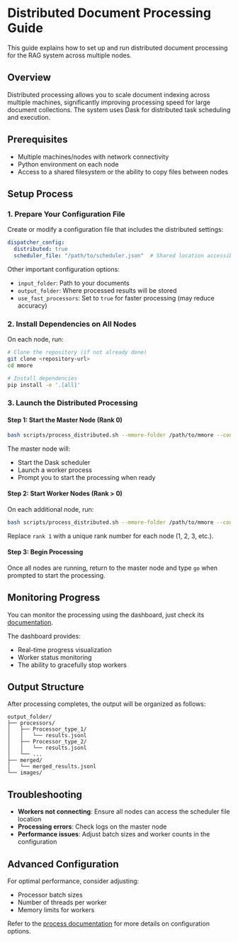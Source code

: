 # Distributed Document Processing Guide

This guide explains how to set up and run distributed document processing for the RAG system across multiple nodes.

## Overview

Distributed processing allows you to scale document indexing across multiple machines, significantly improving processing speed for large document collections. The system uses Dask for distributed task scheduling and execution.

## Prerequisites

- Multiple machines/nodes with network connectivity
- Python environment on each node
- Access to a shared filesystem or the ability to copy files between nodes

## Setup Process

### 1. Prepare Your Configuration File

Create or modify a configuration file that includes the distributed settings:

```yaml
dispatcher_config:
  distributed: true
  scheduler_file: "/path/to/scheduler.json"  # Shared location accessible by all nodes
```

Other important configuration options:
- `input_folder`: Path to your documents
- `output_folder`: Where processed results will be stored
- `use_fast_processors`: Set to `true` for faster processing (may reduce accuracy)

### 2. Install Dependencies on All Nodes

On each node, run:

```bash
# Clone the repository (if not already done)
git clone <repository-url>
cd mmore

# Install dependencies
pip install -e '.[all]'
```

### 3. Launch the Distributed Processing

#### Step 1: Start the Master Node (Rank 0)

```bash
bash scripts/process_distributed.sh --mmore-folder /path/to/mmore --config-path /path/to/config.yaml --rank 0
```

The master node will:
- Start the Dask scheduler
- Launch a worker process
- Prompt you to start the processing when ready

#### Step 2: Start Worker Nodes (Rank > 0)

On each additional node, run:

```bash
bash scripts/process_distributed.sh --mmore-folder /path/to/mmore --config-path /path/to/config.yaml --rank 1
```

Replace `rank 1` with a unique rank number for each node (1, 2, 3, etc.).

#### Step 3: Begin Processing

Once all nodes are running, return to the master node and type `go` when prompted to start the processing.

## Monitoring Progress

You can monitor the processing using the dashboard, just check its [documentation](/docs/dashboard_readme.md).

The dashboard provides:
- Real-time progress visualization
- Worker status monitoring
- The ability to gracefully stop workers

## Output Structure

After processing completes, the output will be organized as follows:

```
output_folder/
├── processors/
│   ├── Processor_type_1/
│   │   └── results.jsonl
│   ├── Processor_type_2/
│   │   └── results.jsonl
│   └── ...
├── merged/
│   └── merged_results.jsonl
└── images/
```

## Troubleshooting

- **Workers not connecting**: Ensure all nodes can access the scheduler file location
- **Processing errors**: Check logs on the master node
- **Performance issues**: Adjust batch sizes and worker counts in the configuration

## Advanced Configuration

For optimal performance, consider adjusting:
- Processor batch sizes
- Number of threads per worker
- Memory limits for workers

Refer to the [process documentation](./process.md) for more details on configuration options.

